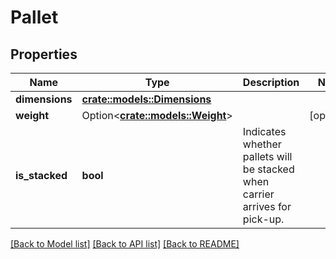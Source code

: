 # Pallet

## Properties

Name | Type | Description | Notes
------------ | ------------- | ------------- | -------------
**dimensions** | [**crate::models::Dimensions**](Dimensions.md) |  | 
**weight** | Option<[**crate::models::Weight**](Weight.md)> |  | [optional]
**is_stacked** | **bool** | Indicates whether pallets will be stacked when carrier arrives for pick-up. | 

[[Back to Model list]](../README.md#documentation-for-models) [[Back to API list]](../README.md#documentation-for-api-endpoints) [[Back to README]](../README.md)


